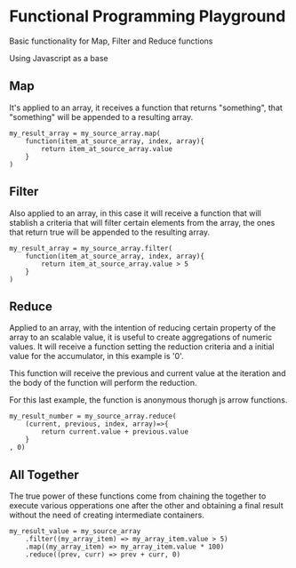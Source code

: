 # Functional Programming Playground

Basic functionality for Map, Filter and Reduce functions

Using Javascript as a base

## Map

It's applied to an array, it receives a function that returns "something", that
"something" will be appended to a resulting array.

```
my_result_array = my_source_array.map(
	function(item_at_source_array, index, array){
		return item_at_source_array.value
	}
)
```


## Filter

Also applied to an array, in this case it will receive a function that will
stablish a criteria that will filter certain elements from the array, the ones
that return true will be appended to the resulting array.

```
my_result_array = my_source_array.filter(
	function(item_at_source_array, index, array){
		return item_at_source_array.value > 5
	}
)
```

## Reduce

Applied to an array, with the intention of reducing certain property of the 
array to an scalable value, it is useful to create aggregations of numeric 
values. It will receive a function setting the reduction criteria and a initial 
value for the accumulator, in this example is '0'.

This function will receive the previous and current value at the iteration and
the body of the function will perform the reduction.

For this last example, the function is anonymous thorugh js arrow functions.

```
my_result_number = my_source_array.reduce(
	(current, previous, index, array)=>{
		return current.value + previous.value
	}
, 0)
```

## All Together

The true power of these functions come from chaining the together to execute 
various opperations one after the other and obtaining a final result without 
the need of creating intermediate containers.

```
my_result_value = my_source_array
	.filter((my_array_item) => my_array_item.value > 5)
	.map((my_array_item) => my_array_item.value * 100)
	.reduce((prev, curr) => prev + curr, 0)
```